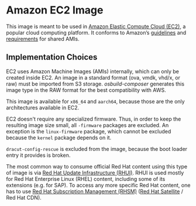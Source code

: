 # Amazon EC2 Image

This image is meant to be used in [Amazon Elastic Compute Cloud (EC2)][ec2], a
popular cloud computing platform. It conforms to Amazon’s
[guidelines][guidelines] and [requirements][requirements] for shared AMIs.


## Implementation Choices

EC2 uses Amazon Machine Images (AMIs) internally, which can only be created
inside EC2. An image in a standard format (ova, vmdk, vhd/x, or raw) must be
imported from S3 storage. *osbuild-composer* generates this image type in the
RAW format for the best compatibility with AWS.

This image is available for `x86_64` and `aarch64`, because those are the only
architectures available in EC2.

EC2 doesn't require any specialized firmware. Thus, in order to keep the
resulting image size small, all `-firmware` packages are excluded. An exception
is the `linux-firmware` package, which cannot be excluded because the `kernel`
package depends on it.

`dracut-config-rescue` is excluded from the image, because the boot loader
entry it provides is broken.

The most common way to consume official Red Hat content using this type of
image is via [Red Hat Update Infrastructure (RHUI)][rhui]. RHUI is used mostly
for Red Hat Enterprise Linux (RHEL) content, including some of its extensions
(e.g. for SAP). To access any more specific Red Hat content, one has to use
[Red Hat Subscription Management (RHSM)][rhsm] ([Red Hat Satellite][satellite]
/ Red Hat CDN).

[ec2]: https://aws.amazon.com/ec2
[guidelines]: https://docs.aws.amazon.com/AWSEC2/latest/UserGuide/building-shared-amis.html
[requirements]: https://docs.aws.amazon.com/vm-import/latest/userguide/vmie_prereqs.html
[rhui]: https://access.redhat.com/products/red-hat-update-infrastructure/
[rhsm]: https://access.redhat.com/products/red-hat-subscription-management
[satellite]: https://access.redhat.com/products/red-hat-satellite/
